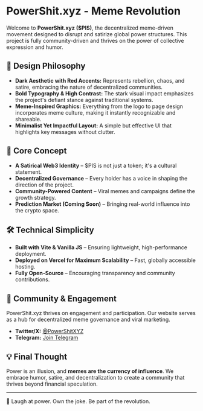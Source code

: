 # PowerShit.xyz - Meme Revolution

Welcome to **PowerShit.xyz ($PIS)**, the decentralized meme-driven movement designed to disrupt and satirize global power structures. This project is fully community-driven and thrives on the power of collective expression and humor.

## 🎨 Design Philosophy
- **Dark Aesthetic with Red Accents:** Represents rebellion, chaos, and satire, embracing the nature of decentralized communities.
- **Bold Typography & High Contrast:** The stark visual impact emphasizes the project's defiant stance against traditional systems.
- **Meme-Inspired Graphics:** Everything from the logo to page design incorporates meme culture, making it instantly recognizable and shareable.
- **Minimalist Yet Impactful Layout:** A simple but effective UI that highlights key messages without clutter.

## 🚀 Core Concept
- **A Satirical Web3 Identity** – $PIS is not just a token; it's a cultural statement.
- **Decentralized Governance** – Every holder has a voice in shaping the direction of the project.
- **Community-Powered Content** – Viral memes and campaigns define the growth strategy.
- **Prediction Market (Coming Soon)** – Bringing real-world influence into the crypto space.

## 🛠 Technical Simplicity
- **Built with Vite & Vanilla JS** – Ensuring lightweight, high-performance deployment.
- **Deployed on Vercel for Maximum Scalability** – Fast, globally accessible hosting.
- **Fully Open-Source** – Encouraging transparency and community contributions.

## 📢 Community & Engagement
PowerShit.xyz thrives on engagement and participation. Our website serves as a hub for decentralized meme governance and viral marketing.

- **Twitter/X:** [@PowerShitXYZ](https://twitter.com/powershitxyz)
- **Telegram:** [Join Telegram](https://t.me/powershitxyz)

## 💡 Final Thought
Power is an illusion, and **memes are the currency of influence**. We embrace humor, satire, and decentralization to create a community that thrives beyond financial speculation.

---
👑 Laugh at power. Own the joke. Be part of the revolution.

